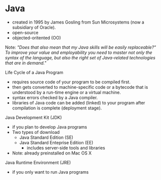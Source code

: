 # Java
- created in 1995 by James Gosling from Sun Microsystems (now a subsidiary of Oracle).
- open-source
- objected-oritented (OO)

Note: *"Does that also mean that my Java skills will be easily replaceable?" To improve your value and employability you need to master not only the syntax of the language, but also the right set of Java-related technologies that are in demand."*

Life Cycle of a Java Program
- requires source code of your program to be compiled first.
- then gets converted to machine-specific code or a bytecode that is understood by a run-time engine or a virtual machine.
- syntax errors checked by a Java compiler.
- libraries of Java code can be added (linked) to your program after compilation is complete (deployment stage).

Java Development Kit (JDK)
- if you plan to develop Java programs
- Two types of download
  - Java Standard Edition (SE)
  - Java Standard Enteprise Edition (EE)
    - includes server-side tools and libraries
- Note: already preinstalled on Mac OS X

Java Runtime Environment (JRE)
- if you only want to run Java programs

